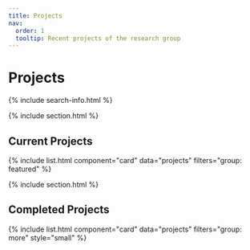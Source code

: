 ```yaml
---
title: Projects
nav:
  order: 1
  tooltip: Recent projects of the research group
---
```


# <i class="fas fa-tools"></i>Projects

{% include search-info.html %}

{% include section.html %}

## Current Projects

{% include list.html component="card" data="projects" filters="group: featured" %}

{% include section.html %}


## Completed Projects

{% include list.html component="card" data="projects" filters="group: more" style="small" %}


